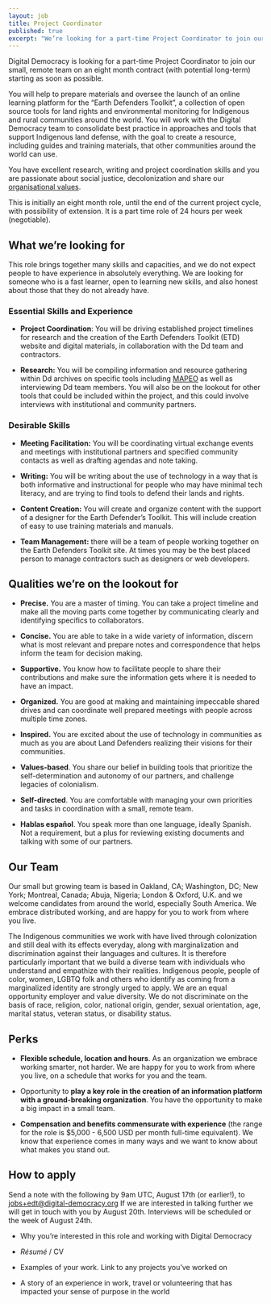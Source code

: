 ```yaml
---
layout: job
title: Project Coordinator
published: true
excerpt: "We’re looking for a part-time Project Coordinator to join our small, remote team on an eight month contract (with potential long-term) starting as soon as possible to prepare materials and oversee the launch of an online learning platform for the 'Earth Defenders Toolkit'"
---
```

Digital Democracy is looking for a part-time Project Coordinator to join
our small, remote team on an eight month contract (with potential
long-term) starting as soon as possible.

You will help to prepare materials and oversee the launch of an online
learning platform for the “Earth Defenders Toolkit”, a collection of
open source tools for land rights and environmental monitoring for
Indigenous and rural communities around the world. You will work with
the Digital Democracy team to consolidate best practice in approaches
and tools that support Indigenous land defense, with the goal to create
a resource, including guides and training materials, that other
communities around the world can use.

You have excellent research, writing and project coordination skills and
you are passionate about social justice, decolonization and share our
[organisational values](https://www.digital-democracy.org/values/).

This is initially an eight month role, until the end of the current
project cycle, with possibility of extension. It is a part time role of
24 hours per week (negotiable).

## What we’re looking for

This role brings together many skills and capacities, and we do not
expect people to have experience in absolutely everything. We are
looking for someone who is a fast learner, open to learning new skills,
and also honest about those that they do not already have.

### Essential Skills and Experience

- **Project Coordination**: You will be driving established project
timelines for research and the creation of the Earth Defenders
Toolkit (ETD) website and digital materials, in collaboration with
the Dd team and contractors.

- **Research:** You will be compiling information and resource
gathering within Dd archives on specific tools including
[MAPEO](http://www.mapeo.app) as
well as interviewing Dd team members. You will also be on the
lookout for other tools that could be included within the project,
and this could involve interviews with institutional and community
partners.

### Desirable Skills

- **Meeting Facilitation:** You will be coordinating virtual
exchange events and meetings with institutional partners and
specified community contacts as well as drafting agendas and note
taking.

- **Writing:** You will be writing about the use of technology in a
way that is both informative and instructional for people who may
have minimal tech literacy, and are trying to find tools to defend
their lands and rights.

- **Content Creation:** You will create and organize content with
the support of a designer for the Earth Defender’s Toolkit. This
will include creation of easy to use training materials and
manuals.

- **Team Management:** there will be a team of people working
together on the Earth Defenders Toolkit site. At times you may be
the best placed person to manage contractors such as designers or
web developers.

## Qualities we’re on the lookout for

- **Precise.** You are a master of timing. You can take a project
timeline and make all the moving parts come together by
communicating clearly and identifying specifics to collaborators.

- **Concise.** You are able to take in a wide variety of
information, discern what is most relevant and prepare notes and
correspondence that helps inform the team for decision making.

- **Supportive.** You know how to facilitate people to share their
contributions and make sure the information gets where it is
needed to have an impact.

- **Organized.** You are good at making and maintaining impeccable
shared drives and can coordinate well prepared meetings with
people across multiple time zones.

- **Inspired.** You are excited about the use of technology in
communities as much as you are about Land Defenders realizing
their visions for their communities.

- **Values-based**. You share our belief in building tools that
prioritize the self-determination and autonomy of our partners,
and challenge legacies of colonialism.

- **Self-directed**. You are comfortable with managing your own
priorities and tasks in coordination with a small, remote team.

- **Hablas español**. You speak more than one language, ideally
Spanish. Not a requirement, but a plus for reviewing existing
documents and talking with some of our partners.

## Our Team

Our small but growing team is based in Oakland, CA; Washington, DC; New
York; Montreal, Canada; Abuja, Nigeria; London & Oxford, U.K. and we
welcome candidates from around the world, especially South America. We
embrace distributed working, and are happy for you to work from where
you live.

The Indigenous communities we work with have lived through colonization
and still deal with its effects everyday, along with marginalization and
discrimination against their languages and cultures. It is therefore
particularly important that we build a diverse team with individuals who
understand and empathize with their realities. Indigenous people, people
of color, women, LGBTQ folk and others who identify as coming from a
marginalized identity are strongly urged to apply. We are an equal
opportunity employer and value diversity. We do not discriminate on the
basis of race, religion, color, national origin, gender, sexual
orientation, age, marital status, veteran status, or disability status.

## Perks

- **Flexible schedule, location and hours**. As an organization we
embrace working smarter, not harder. We are happy for you to work
from where you live, on a schedule that works for you and the
team.

- Opportunity to **play a key role in the creation of an information
platform with a ground-breaking organization**. You have the
opportunity to make a big impact in a small team.

- **Compensation and benefits commensurate with experience** (the
range for the role is $5,000 - 6,500 USD per month full-time
equivalent). We know that experience comes in many ways and we
want to know about what makes you stand out.

## How to apply

Send a note with the following by 9am UTC, August 17th (or earlier!), to
[jobs+edt@digital-democracy.org](mailto:jobs+edt@digital-democracy.org) If we
are interested in talking further we will get in touch with you by August 20th.
Interviews will be scheduled or the week of August 24th.

- Why you’re interested in this role and working with Digital
Democracy

- *Résumé* / CV

- Examples of your work. Link to any projects you’ve worked on

- A story of an experience in work, travel or volunteering that has
impacted your sense of purpose in the world

